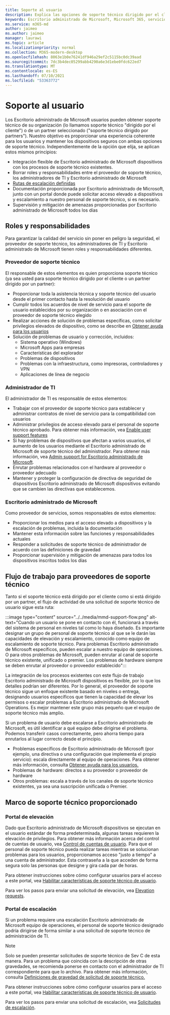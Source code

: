 ```yaml
---
title: Soporte al usuario
description: Explica las opciones de soporte técnico dirigido por el cliente y dirigido por asociados.
keywords: Escritorio administrado de Microsoft, Microsoft 365, servicio, documentación
ms.service: m365-md
author: jaimeo
ms.author: jaimeo
manager: laurawi
ms.topic: article
ms.localizationpriority: normal
ms.collection: M365-modern-desktop
ms.openlocfilehash: 8063e1b0e76241df946a29ef2c5115bc0dc39aad
ms.sourcegitcommit: 7dc3b4dec05299abb4290a6e3d1ebe0fdc622ed7
ms.translationtype: MT
ms.contentlocale: es-ES
ms.lasthandoff: 07/10/2021
ms.locfileid: "53363772"
---
```

# <a name="user-support"></a>Soporte al usuario

Los Escritorio administrado de Microsoft usuarios pueden obtener soporte técnico de su organización (lo llamamos soporte técnico "dirigido por el cliente") o de un partner seleccionado ("soporte técnico dirigido por partners"). Nuestro objetivo es proporcionar una experiencia coherente para los usuarios y mantener los dispositivos seguros con ambas opciones de soporte técnico. Independientemente de la opción que elija, se aplican estos mismos principios: 

- Integración flexible de Escritorio administrado de Microsoft dispositivos con los procesos de soporte técnico existentes. 
- Borrar roles y responsabilidades entre el proveedor de soporte técnico, los administradores de TI y Escritorio administrado de Microsoft 
- [Rutas de escalación definidas](#workflow-for-support-providers)
- Documentación proporcionada por Escritorio administrado de Microsoft, junto con un portal donde puede solicitar acceso elevado a dispositivos y escalamiento a nuestro personal de soporte técnico, si es necesario.
- Supervisión y mitigación de amenazas proporcionadas por Escritorio administrado de Microsoft todos los días

## <a name="roles-and-responsibilities"></a>Roles y responsabilidades

Para garantizar la calidad del servicio sin poner en peligro la seguridad, el proveedor de soporte técnico, los administradores de TI y Escritorio administrado de Microsoft tienen roles y responsabilidades diferentes.

### <a name="support-provider"></a>Proveedor de soporte técnico

El responsable de estos elementos es quien proporciona soporte técnico (ya sea usted para soporte técnico dirigido por el cliente o un partner dirigido por un partner):

- Proporcionar toda la asistencia técnica y soporte técnico del usuario desde el primer contacto hasta la resolución del usuario
- Cumplir todos los acuerdos de nivel de servicio para el soporte de usuario establecidos por su organización o en asociación con el proveedor de soporte técnico elegido
- Realizar acciones de solución de problemas específicas, como solicitar privilegios elevados de dispositivo, como se describe en [Obtener ayuda para los usuarios](../working-with-managed-desktop/end-user-support.md)
- Solución de problemas de usuario y corrección, incluidos:
    - Sistema operativo (Windows)
    - Microsoft Apps para empresas
    - Características del explorador
    - Problemas de dispositivos
    - Problemas con la infraestructura, como impresoras, controladores y VPN
    - Aplicaciones de línea de negocio

### <a name="it-admin"></a>Administrador de TI

El administrador de TI es responsable de estos elementos:

- Trabajar con el proveedor de soporte técnico para establecer y administrar contratos de nivel de servicio para la compatibilidad con usuarios
- Administrar privilegios de acceso elevado para el personal de soporte técnico aprobado. Para obtener más información, vea [Enable user support features](../get-started/enable-support.md)
- Si hay problemas de dispositivos que afectan a varios usuarios, el aumento de los usuarios mediante el Escritorio administrado de Microsoft de soporte técnico del administrador. Para obtener más información, vea [Admin support for Escritorio administrado de Microsoft](../working-with-managed-desktop/admin-support.md).
- Enrutar problemas relacionados con el hardware al proveedor o proveedor adecuado
- Mantener y proteger la configuración de directiva de seguridad de dispositivos Escritorio administrado de Microsoft dispositivos evitando que se cambien las directivas que establecemos.

### <a name="microsoft-managed-desktop"></a>Escritorio administrado de Microsoft

Como proveedor de servicios, somos responsables de estos elementos:

- Proporcionar los medios para el acceso elevado a dispositivos y la escalación de problemas, incluida la documentación
- Mantener esta información sobre las funciones y responsabilidades actuales
- Responder a solicitudes de soporte técnico de administrador de acuerdo con las definiciones de gravedad
- Proporcionar supervisión y mitigación de amenazas para todos los dispositivos inscritos todos los días

## <a name="workflow-for-support-providers"></a>Flujo de trabajo para proveedores de soporte técnico

Tanto si el soporte técnico está dirigido por el cliente como si está dirigido por un partner, el flujo de actividad de una solicitud de soporte técnico de usuario sigue esta ruta:

:::image type="content" source="../../media/mmd-support-flow.png" alt-text="Cuando un usuario se pone en contacto con él, funcionará a través del sistema de personal en niveles tal como lo haya diseñado. Es importante designar un grupo de personal de soporte técnico al que se le darán las capacidades de elevación y escalamiento, conocido como equipo de escalamiento de soporte técnico. Para problemas Escritorio administrado de Microsoft específicos, pueden escalar a nuestro equipo de operaciones. O para otros problemas de Microsoft, pueden enrutar al canal de soporte técnico existente, unificado o premier. Los problemas de hardware siempre se deben enrutar al proveedor o proveedor establecido":::

La integración de los procesos existentes con este flujo de trabajo Escritorio administrado de Microsoft dispositivos es flexible, por lo que los detalles podrían ser diferentes. Por lo general, el proveedor de soporte técnico sigue un enfoque existente basado en niveles o entrega, designando usuarios específicos que tienen la capacidad de elevar los permisos o escalar problemas a Escritorio administrado de Microsoft Operations. Es mejor mantener este grupo más pequeño que el equipo de soporte técnico más amplio.

Si un problema de usuario debe escalarse a Escritorio administrado de Microsoft, es útil identificar a qué equipo debe dirigirse el problema. Podemos transferir casos correctamente, pero ahorra tiempo para enrutarlos al lugar correcto desde el principio.

- Problemas específicos de Escritorio administrado de Microsoft (por ejemplo, una directiva o una configuración que implementa el propio servicio): escala directamente al equipo de operaciones. Para obtener más información, consulta [Obtener ayuda para los usuarios.](../working-with-managed-desktop/end-user-support.md)
- Problemas de hardware: directos a su proveedor o proveedor de hardware
- Otros problemas: escala a través de los canales de soporte técnico existentes, ya sea una suscripción unificada o Premier.

## <a name="provided-support-framework"></a>Marco de soporte técnico proporcionado


### <a name="elevation-portal"></a>Portal de elevación 

Dado que Escritorio administrado de Microsoft dispositivos se ejecutan en el usuario estándar de forma predeterminada, algunas tareas requieren la elevación de privilegios. Para obtener más información acerca del control de cuentas de usuario, vea [Control de cuentas de usuario](/windows/security/identity-protection/user-account-control/user-account-control-overview). Para que el personal de [](../working-with-managed-desktop/end-user-support.md#elevation-requests) soporte técnico pueda realizar tareas mientras se solucionan problemas para los usuarios, proporcionamos acceso "justo a tiempo" a una cuenta de administrador. Esta contraseña a la que acceden de forma segura solo las personas que designe y gira cada par de horas.  

Para obtener instrucciones sobre cómo configurar usuarios para el acceso a este portal, vea [Habilitar características de soporte técnico de usuario](../get-started/enable-support.md).

Para ver los pasos para enviar una solicitud de elevación, vea [Elevation requests](../working-with-managed-desktop/end-user-support.md#elevation-requests).

### <a name="escalation-portal"></a>Portal de escalación 

Si un problema requiere una escalación Escritorio administrado de Microsoft equipo de operaciones, el personal de soporte técnico designado podría dirigirse de forma similar a una solicitud de soporte técnico de administración de TI.  

> [!NOTE]
> Solo se pueden presentar solicitudes de soporte técnico de Sev C de esta manera. Para un problema que coincida con la descripción de otras gravedades, se recomienda ponerse en contacto con el administrador de TI correspondiente para que lo archivo. Para obtener más información, consulta [Definiciones de gravedad de solicitud de soporte técnico.](../working-with-managed-desktop/admin-support.md#support-request-severity-definitions)

Para obtener instrucciones sobre cómo configurar usuarios para el acceso a este portal, vea [Habilitar características de soporte técnico de usuario](../get-started/enable-support.md).

Para ver los pasos para enviar una solicitud de escalación, vea [Solicitudes de escalación](../working-with-managed-desktop/end-user-support.md#escalation-requests).
